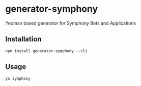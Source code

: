 # generator-symphony
Yeoman based generator for Symphony Bots and Applications

## Installation

``npm install generator-symphony --cli``

## Usage

``yo symphony``
